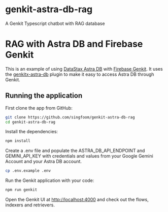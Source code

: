 # genkit-astra-db-rag
A Genkit Typescript chatbot with RAG database

# RAG with Astra DB and Firebase Genkit

This is an example of using [DataStax Astra DB](https://www.datastax.com/products/datastax-astra) with [Firebase Genkit](https://firebase.google.com/docs/genkit). It uses the [genkitx-astra-db](https://www.npmjs.com/package/genkitx-astra-db) plugin to make it easy to access Astra DB through Genkit.

## Running the application

First clone the app from GitHub:

```sh
git clone https://github.com/singfoom/genkit-astra-db-rag
cd genkit-astra-db-rag
```

Install the dependencies:

```sh
npm install
```

Create a .env file and populate the ASTRA_DB_API_ENDPOINT and GEMINI_API_KEY with credentials and values from your Google Gemini Account and your Astra DB account.

```sh
cp .env.example .env
```

Run the Genkit application with your code:

```sh
npm run genkit
```

Open the Genkit UI at [http://localhost:4000](http://localhost:4000) and check out the flows, indexers and retrievers.
